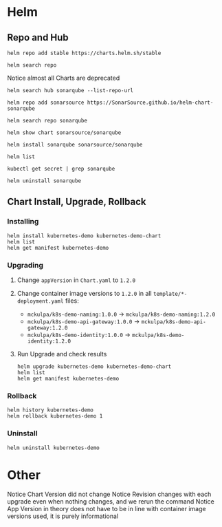 # Helm

## Repo and Hub

    helm repo add stable https://charts.helm.sh/stable

    helm search repo

Notice almost all Charts are deprecated

    helm search hub sonarqube --list-repo-url

    helm repo add sonarsource https://SonarSource.github.io/helm-chart-sonarqube

    helm search repo sonarqube
    
    helm show chart sonarsource/sonarqube

    helm install sonarqube sonarsource/sonarqube

    helm list

    kubectl get secret | grep sonarqube
    
    helm uninstall sonarqube

## Chart Install, Upgrade, Rollback

### Installing

    helm install kubernetes-demo kubernetes-demo-chart
    helm list
    helm get manifest kubernetes-demo

### Upgrading

1. Change `appVersion` in `Chart.yaml` to `1.2.0`
2. Change container image versions to `1.2.0` in all `template/*-deployment.yaml` files:

   * `mckulpa/k8s-demo-naming:1.0.0` -> `mckulpa/k8s-demo-naming:1.2.0`
   * `mckulpa/k8s-demo-api-gateway:1.0.0` -> `mckulpa/k8s-demo-api-gateway:1.2.0`
   * `mckulpa/k8s-demo-identity:1.0.0` -> `mckulpa/k8s-demo-identity:1.2.0`
   
3. Run Upgrade and check results

       helm upgrade kubernetes-demo kubernetes-demo-chart
       helm list
       helm get manifest kubernetes-demo

### Rollback

    helm history kubernetes-demo
    helm rollback kubernetes-demo 1

### Uninstall

    helm uninstall kubernetes-demo

# Other

Notice Chart Version did not change
Notice Revision changes with each upgrade even when nothing changes, and we rerun the command
Notice App Version in theory does not have to be in line with container image versions used, it is purely informational
